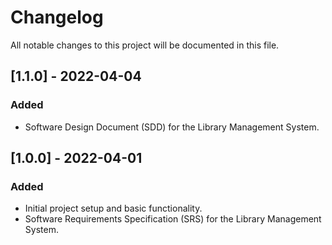 
# Changelog

All notable changes to this project will be documented in this file.

## [1.1.0] - 2022-04-04
### Added
- Software Design Document (SDD) for the Library Management System.

## [1.0.0] - 2022-04-01
### Added
- Initial project setup and basic functionality.
- Software Requirements Specification (SRS) for the Library Management System.
<!-- 
NOTE: The following lines are the reference/example/format for the logs which will be added to this file:

## [Unreleased]

### Added
- New features that have been added since the last release.

### Changed
- Changes to existing functionality.

### Deprecated
- Features that are planned to be removed in a future release.

### Removed
- Features that have been removed.

### Fixed
- Any bugs that have been fixed.

### Security
- Any security improvements.

## [0.1.0] - 2022-01-01

### Added
- Initial release of the project. -->

